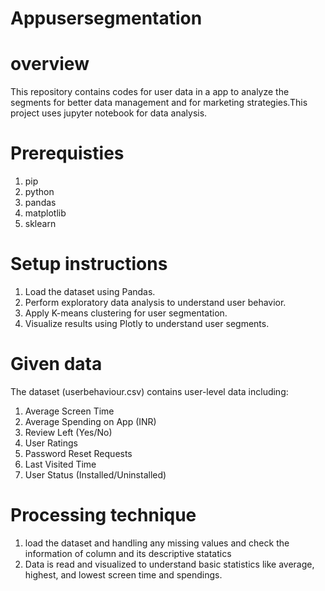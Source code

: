 # Appusersegmentation
# overview
This repository contains codes for user data in a app to analyze the segments for better data management and for marketing strategies.This project uses jupyter notebook for data analysis.
# Prerequisties
1. pip
2. python
3. pandas
4. matplotlib
5. sklearn
# Setup instructions
1. Load the dataset using Pandas.
2. Perform exploratory data analysis to understand user behavior.
3. Apply K-means clustering for user segmentation.
4. Visualize results using Plotly to understand user segments.
# Given data
The dataset (userbehaviour.csv) contains user-level data including:
1. Average Screen Time
2. Average Spending on App (INR)
3. Review Left (Yes/No)
4. User Ratings
5. Password Reset Requests
6. Last Visited Time
7. User Status (Installed/Uninstalled)
# Processing technique
1. load the dataset and handling any missing values and check the information of column and its descriptive statatics
2. Data is read and visualized to understand basic statistics like average, highest, and lowest screen time and spendings.
